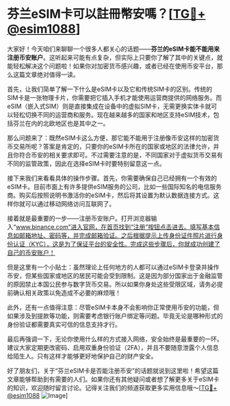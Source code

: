 # 芬兰eSIM卡可以註冊幣安嗎？[[TG💪+ @esim1088](https://t.me/s/esim1088)]

大家好！今天咱们来聊聊一个很多人都关心的话题——**芬兰的eSIM卡能不能用来注册币安账户**。这听起来可能有点复杂，但实际上只要你了解了其中的关键点，就能轻松解决这个问题啦！如果你对加密货币感兴趣，或者已经在使用币安平台，那么这篇文章绝对值得一读。

首先，让我们简单了解一下什么是eSIM卡以及它和传统SIM卡的区别。传统的SIM卡是一张物理卡片，你需要把它插入手机才能使用运营商提供的网络服务。而eSIM（嵌入式SIM）则是直接集成在设备中的虚拟SIM卡，无需更换实体卡就可以轻松切换不同的运营商和服务。现在越来越多的国家和地区支持eSIM技术，包括芬兰在内的北欧地区也是其中之一。

那么问题来了：既然eSIM卡这么方便，那它能不能用于注册像币安这样的加密货币交易所呢？答案是肯定的，只要你的eSIM卡所在的国家或地区的法律允许，并且你符合币安的相关要求即可。不过需要注意的是，不同国家对于虚拟货币交易有不同的监管政策，因此在选择eSIM卡时要特别留意这一点。

接下来我们来看看具体的操作步骤。首先，你需要确保自己已经拥有一个有效的eSIM卡。目前市面上有许多提供eSIM服务的公司，比如一些国际知名的电信服务商。购买后按照说明书激活你的eSIM卡，然后将其设置为默认数据连接方式。这样你就可以通过移动网络访问互联网了。

接着就是最重要的一步——注册币安账户。打开浏览器输入“www.binance.com”进入官网，在首页找到“注册”按钮点击进去。填写基本信息如邮箱地址、密码等，并完成邮箱验证。之后根据提示上传身份证件照片进行身份认证（KYC），这是为了保证平台的安全性。完成这些步骤后，你就成功创建了自己的币安账户！

但是这里有一个小贴士：虽然理论上任何地方的人都可以通过eSIM卡登录并操作币安，但某些国家或地区的居民可能会受到限制。这是因为部分国家出于金融监管的原因禁止本国公民参与数字货币交易。所以如果你身处这些受限区域，请务必提前确认相关政策以免造成不必要的麻烦哦！

此外，还有一点值得注意：尽管eSIM卡本身不会影响你正常使用币安的功能，但如果涉及到提款等功能，则需要考虑银行账户绑定等问题。毕竟无论是哪种形式的身份验证都需要真实可信的信息支持才行。

最后再强调一下，无论你使用什么样的方式接入网络，安全始终是最重要的一环。建议大家定期更改密码、启用双重身份验证（2FA），并且不要随意泄露个人信息给陌生人。只有这样才能够更好地保护自己的财产安全。

好了朋友们，关于“芬兰eSIM卡是否能注册币安”的话题就说到这里啦！希望这篇文章能够帮助到有需要的人们。如果你还有其他疑问或者想了解更多关于eSIM卡的知识，欢迎随时留言讨论。记得关注我们的频道获取更多实用信息哦～[[TG💪+ @esim1088](https://t.me/s/esim1088) ![Image](https://i.postimg.cc/4NQfJmqS/Snipaste-2025-05-13-00-14-12.png)]